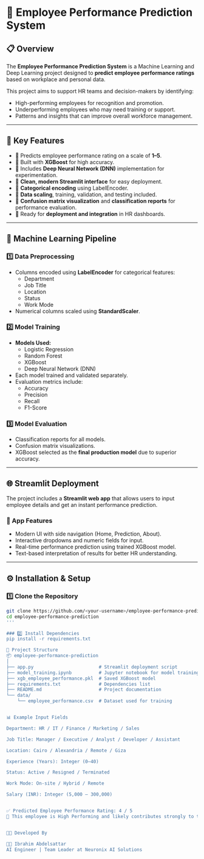 # 🧠 Employee Performance Prediction System

## 📋 Overview
The **Employee Performance Prediction System** is a Machine Learning and Deep Learning project designed to **predict employee performance ratings** based on workplace and personal data.

This project aims to support HR teams and decision-makers by identifying:
- High-performing employees for recognition and promotion.
- Underperforming employees who may need training or support.
- Patterns and insights that can improve overall workforce management.

---

## 🚀 Key Features
- 🔹 Predicts employee performance rating on a scale of **1–5**.
- 🔹 Built with **XGBoost** for high accuracy.
- 🔹 Includes **Deep Neural Network (DNN)** implementation for experimentation.
- 🔹 **Clean, modern Streamlit interface** for easy deployment.
- 🔹 **Categorical encoding** using LabelEncoder.
- 🔹 **Data scaling**, training, validation, and testing included.
- 🔹 **Confusion matrix visualization** and **classification reports** for performance evaluation.
- 🔹 Ready for **deployment and integration** in HR dashboards.

---

## 🧠 Machine Learning Pipeline

### 1️⃣ Data Preprocessing
- Columns encoded using **LabelEncoder** for categorical features:
  - Department  
  - Job Title  
  - Location  
  - Status  
  - Work Mode  
- Numerical columns scaled using **StandardScaler**.

### 2️⃣ Model Training
- **Models Used:**
  - Logistic Regression  
  - Random Forest  
  - XGBoost  
  - Deep Neural Network (DNN)
- Each model trained and validated separately.
- Evaluation metrics include:
  - Accuracy
  - Precision
  - Recall
  - F1-Score

### 3️⃣ Model Evaluation
- Classification reports for all models.
- Confusion matrix visualizations.
- XGBoost selected as the **final production model** due to superior accuracy.

---

## 🌐 Streamlit Deployment

The project includes a **Streamlit web app** that allows users to input employee details and get an instant performance prediction.

### 🎨 App Features
- Modern UI with side navigation (Home, Prediction, About).
- Interactive dropdowns and numeric fields for input.
- Real-time performance prediction using trained XGBoost model.
- Text-based interpretation of results for better HR understanding.

---

## ⚙️ Installation & Setup

### 1️⃣ Clone the Repository
```bash
git clone https://github.com/<your-username>/employee-performance-prediction.git
cd employee-performance-prediction
'''

### 2️⃣ Install Dependencies
pip install -r requirements.txt

🧩 Project Structure
📦 employee-performance-prediction
│
├── app.py                        # Streamlit deployment script
├── model_training.ipynb          # Jupyter notebook for model training
├── xgb_employee_performance.pkl  # Saved XGBoost model
├── requirements.txt              # Dependencies list
├── README.md                     # Project documentation
└── data/
    └── employee_performance.csv  # Dataset used for training


📊 Example Input Fields

Department: HR / IT / Finance / Marketing / Sales

Job Title: Manager / Executive / Analyst / Developer / Assistant

Location: Cairo / Alexandria / Remote / Giza

Experience (Years): Integer (0–40)

Status: Active / Resigned / Terminated

Work Mode: On-site / Hybrid / Remote

Salary (INR): Integer (5,000 – 300,000)


✅ Predicted Employee Performance Rating: 4 / 5
💪 This employee is High Performing and likely contributes strongly to the team.


🧑‍💻 Developed By

👨‍💻 Ibrahim Abdelsattar
AI Engineer | Team Leader at Neuronix AI Solutions
